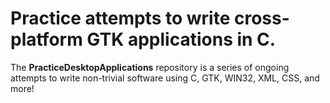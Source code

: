 <h1>Practice attempts to write cross-platform GTK applications in C.</h1>

<p>The <b>PracticeDesktopApplications</b> repository is a series of ongoing attempts to write non-trivial software using C, GTK, WIN32, XML, CSS, and more!</p>
